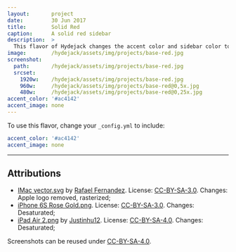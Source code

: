 ```yaml
---
layout:       project
date:         30 Jun 2017
title:        Solid Red
caption:      A solid red sidebar
description:  >
  This flavor of Hydejack changes the accent color and sidebar color to the same red as the "08"-theme of the original Hyde Jekyll theme.
image:        /hydejack/assets/img/projects/base-red.jpg
screenshot:
  path:       /hydejack/assets/img/projects/base-red.jpg
  srcset:
    1920w:    /hydejack/assets/img/projects/base-red.jpg
    960w:     /hydejack/assets/img/projects/base-red@0,5x.jpg
    480w:     /hydejack/assets/img/projects/base-red@0,25x.jpg
accent_color: '#ac4142'
accent_image: none
---
```


To use this flavor, change your `_config.yml` to include:

~~~yml
accent_color: '#ac4142'
accent_image: none
~~~

***

## Attributions
* [IMac vector.svg](https://commons.wikimedia.org/wiki/File:IMac_vector.svg)
  by [Rafael Fernandez](https://commons.wikimedia.org/wiki/User:TheGoldenBox).
  License: [CC-BY-SA-3.0]. Changes: Apple logo removed, rasterized;
* [iPhone 6S Rose Gold.png](https://commons.wikimedia.org/wiki/File:IPhone_6S_Rose_Gold.png).
  License: [CC-BY-SA-3.0]. Changes: Desaturated;
* [iPad Air 2.png](https://commons.wikimedia.org/wiki/File:IPad_Air_2.png)
  by [Justinhu12](https://commons.wikimedia.org/wiki/User:Justinhu12).
  License: [CC-BY-SA-4.0]. Changes: Desaturated;

Screenshots can be reused under [CC-BY-SA-4.0].

[CC-BY-SA-4.0]: https://creativecommons.org/licenses/by-sa/4.0/
[CC-BY-SA-3.0]: https://creativecommons.org/licenses/by-sa/3.0/
